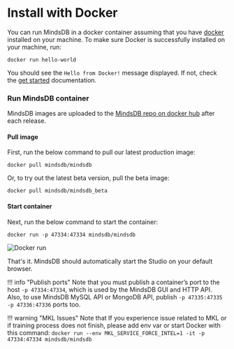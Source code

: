 # Install with Docker

You can run MindsDB in a docker container assuming that you have <a href="https://docs.docker.com/install" target="_blank">docker</a> installed on your machine. To make sure Docker is successfully installed on your machine, run:

```
docker run hello-world
```

You should see the `Hello from Docker!` message displayed. If not, check the <a href="https://www.docker.com/get-started" target="_blank">get started</a> documentation.


### Run MindsDB container

MindsDB images are uploaded to the <a href="https://hub.docker.com/u/mindsdb" target="_blank">MindsDB repo on docker hub</a> after each release.

#### Pull image

First, run the below command to pull our latest production image:

```
docker pull mindsdb/mindsdb
```

Or, to try out the latest beta version, pull the beta image:

```
docker pull mindsdb/mindsdb_beta
```

#### Start container

Next, run the below command to start the container:

```
docker run -p 47334:47334 mindsdb/mindsdb
```

![Docker run](/assets/docker-install.gif)

That's it. MindsDB should automatically start the Studio on your default browser.

!!! info "Publish ports"
    Note that you must publish a container’s port to the host `-p 47334:47334`, which is used by the MindsDB GUI and HTTP API. Also, to use MindsDB MySQL API or MongoDB API, publish `-p 47335:47335 -p 47336:47336` ports too.

!!! warning "MKL Issues"
	Note that If you experience issue related to MKL or if training process does not finish, please add env var or start Docker with this command:
	```
	docker run --env MKL_SERVICE_FORCE_INTEL=1 -it -p 47334:47334 mindsdb/mindsdb
	```




